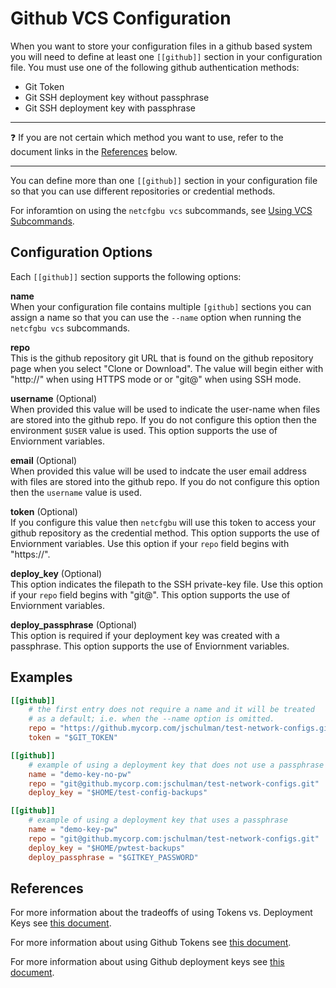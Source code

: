 # Github VCS Configuration
When you want to store your configuration files in a github based system you
will need to define at least one `[[github]]` section in your configuration file.
 You must use one of the following github authentication methods:

  * Git Token
  * Git SSH deployment key without passphrase
  * Git SSH deployment key with passphrase

___
 
:question: If you are not certain which method you want to use, refer to the document
links in the [References](#References) below.

___


You can define more than one `[[github]]` section in your configuration file
so that you can use different repositories or credential methods.

For inforamtion on using the `netcfgbu vcs` subcommands, see [Using VCS
Subcommands](usage-vcs.md).

## Configuration Options
Each `[[github]]` section supports the following options:

**name**<br/>
When your configuration file contains multiple `[github]` sections you can
assign a name so that you can use the `--name` option when running the 
`netcfgbu vcs` subcommands.

**repo**<br/>
This is the github repository git URL that is found on the github repository
page when you select "Clone or Download".  The value will begin either with "http://"
when using HTTPS mode or or "git@" when using SSH mode.

**username** (Optional)<br/>
When provided this value will be used to indicate the user-name
when files are stored into the github repo.  If you do not configure
this option then the environment `$USER` value is used.  This
option supports the use of Enviornment variables.

**email** (Optional)<br/>
When provided this value will be used to indcate the user email
address with files are stored into the github repo.  If you do not
configure this option then the `username` value is used.

**token** (Optional)<br/>
If you configure this value then `netcfgbu` will use this token
to access your github repository as the credential method.  This
option supports the use of Enviornment variables.  Use this
option if your `repo` field begins with "https://".

**deploy_key** (Optional)<br/>
This option indicates the filepath to the SSH private-key file.  Use
this option if your `repo` field begins with "git@".  This
option supports the use of Enviornment variables.

**deploy_passphrase** (Optional)<br/>
This option is required if your deployment key was created with a passphrase.
This option supports the use of Enviornment variables.

## Examples
```toml
[[github]]
    # the first entry does not require a name and it will be treated
    # as a default; i.e. when the --name option is omitted.
    repo = "https://github.mycorp.com/jschulman/test-network-configs.git"
    token = "$GIT_TOKEN"

[[github]]
    # example of using a deployment key that does not use a passphrase
    name = "demo-key-no-pw"
    repo = "git@github.mycorp.com:jschulman/test-network-configs.git"
    deploy_key = "$HOME/test-config-backups"

[[github]]
    # example of using a deployment key that uses a passphrase
    name = "demo-key-pw"
    repo = "git@github.mycorp.com:jschulman/test-network-configs.git"
    deploy_key = "$HOME/pwtest-backups"
    deploy_passphrase = "$GITKEY_PASSWORD"  
```

## References
For more information about the tradeoffs of using Tokens vs. Deployment Keys
see [this document](https://developer.github.com/v3/guides/managing-deploy-keys/).

For more information about using Github Tokens see [this document](https://help.github.com/en/github/authenticating-to-github/creating-a-personal-access-token-for-the-command-line).

For more information about using Github deployment keys see [this document](https://developer.github.com/v3/guides/managing-deploy-keys/#deploy-keys).
